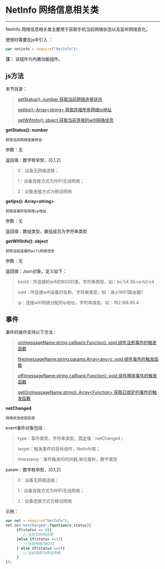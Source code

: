 # NetInfo 网络信息相关类

----------

NetInfo 网络信息相关类主要用于获取手机当前网络状态以及监听网络变化。


使用时需要在js中引入 ：

```javascript
var netinfo = require("NetInfo"); 
```

**注：** 该组件为内置功能组件。

<h2 id="cid_1">js方法</h2>  

本节目录：

>[ getStatus(): number  获取当前网络连接状态 ](#ff_0)
> 
> [getIps(): Array&lt;string&gt; 获取连接所有网络ip地址](#ff_1)
> 
>[ getWifiInfo(): object  获取当前连接的wifi网络信息](#ff_2)




<span id="ff_0">**getStatus(): number**</span>  

<code>获取当前网络连接状态</code>  

参数：无   

返回值：数字枚举型，[0,1,2]  

> 0：设备无网络连接；  
> 
> 1：设备连接方式为WIFI无线网络；
> 
> 2：设备连接方式为移动网络 



<span id="ff_1">**getIps(): Array&lt;string&gt;**</span>  

<code>获取连接所有网络ip地址</code>
 
参数：无  


返回值：数组类型，数组成员为字符串类型



<span id="ff_2">**getWifiInfo(): object**</span>  

<code>获取当前连接的wifi网络信息</code>   

参数：无  

返回值：Json对象，定义如下：  

> bssId：所连接的wifi的BSSID值，字符串类型，如：bc:54:36:ce:b2:c4
> 
> ssId：所连接wifi设备的名称，字符串类型，如：烽火WIFI路由器1
> 
> ip：连接wifi网络分配的ip地址，字符串类型，如：192.168.95.4





<h2 id="cid_2">事件</h2> 

事件的操作支持以下方法：

> [on(messageName:string,callback:Function): void   组件注册事件的触发函数](https://gitdocument.exmobi.cn/sprite-begin/ggff.html#jjxg_1)   
> 
> [fire(messageName:string,params:Array&lt;any&gt;): void  组件事件的触发函数](https://gitdocument.exmobi.cn/sprite-begin/ggff.html#jjxg_2)   
> 
> [off(messageName:string,callback:Function): void  组件移除事件的触发函数](https://gitdocument.exmobi.cn/sprite-begin/ggff.html#jjxg_3)  
>  
> [getOn(messageName:string): Array&lt;Function&gt;  获取已绑定的事件的触发函数](https://gitdocument.exmobi.cn/sprite-begin/ggff.html#jjxg_4)   

**netChanged**  

<code>网络状态改变回调</code>  

event事件对象包括：  

> type：事件类型，字符串类型，固定值：netChanged；
> 
> target：触发事件的目标组件，NetInfo类；
> 
> timestamp：事件触发的时间戳,单位毫秒，数字类型

param：数字枚举型，[0,1,2]  

> 0：设备无网络连接；
> 
> 1：设备连接方式为WIFI无线网络；
> 
> 2：设备连接方式为移动网络

示例：

```javascript
var net = require("NetInfo");
net.on("netChanged",function(e,status){
     if(status == 0){
        //当前无网络连接 
     }else if(status ==1){
        //当前网络为WIFI
     } else if(status ==2){
        //当前网络为移动网络
     }
});
```